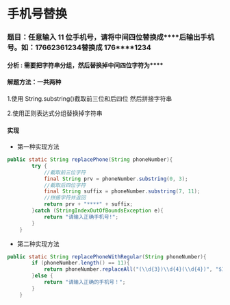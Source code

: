 # 手机号替换

### 题目：任意输入 11 位手机号，请将中间四位替换成\*\*\*\*后输出手机号。如：17662361234替换成 176\*\*\*\*1234

#### 分析 : 需要把字符串分组，然后替换掉中间四位字符为\*\*\*\*

#### 解题方法：一共两种

1.使用 String.substring()截取前三位和后四位 然后拼接字符串

2.使用正则表达式分组替换掉字符串

#### 实现

- 第一种实现方法

```java
public static String replacePhone(String phoneNumber){
        try {
            //截取前三位字符
            final String prv = phoneNumber.substring(0, 3);
            //截取后四位字符
            final String suffix = phoneNumber.substring(7, 11);
            //拼接字符并返回
            return prv + "****" + suffix;
        }catch (StringIndexOutOfBoundsException e){
            return "请输入正确手机号!";
        }
    }
```

- 第二种实现方法

```java
public static String replacePhoneWithRegular(String phoneNumber){
        if (phoneNumber.length() == 11){
            return phoneNumber.replaceAll("(\\d{3})\\d{4}(\\d{4})", "$1****$2");
        }else {
            return "请输入正确的手机号！";
        }
    }
```

